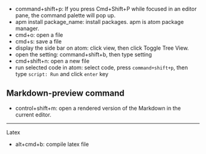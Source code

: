 - command+shift+p: If you press Cmd+Shift+P while focused in an editor pane, the command palette will pop up.
- apm install package_name: install packages. apm is atom package manager.
- cmd+o: open a file
- cmd+s: save a file
- display the side bar on atom: click view, then click Toggle Tree View.
- open the setting: command+shift+b, then type setting
- cmd+shift+n: open a new file
- run selected code in atom: select code, press ```command+shift+p```, then type ```script: Run``` and click ```enter``` key


## Markdown-preview command
- control+shift+m: open a rendered version of the Markdown in the current editor. 









*********************************
Latex
- alt+cmd+b: compile latex file

